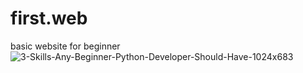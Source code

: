 # first.web
basic website for beginner 
![3-Skills-Any-Beginner-Python-Developer-Should-Have-1024x683](https://user-images.githubusercontent.com/74486961/99237653-d9461e80-2809-11eb-98f4-8145569372d2.png)
